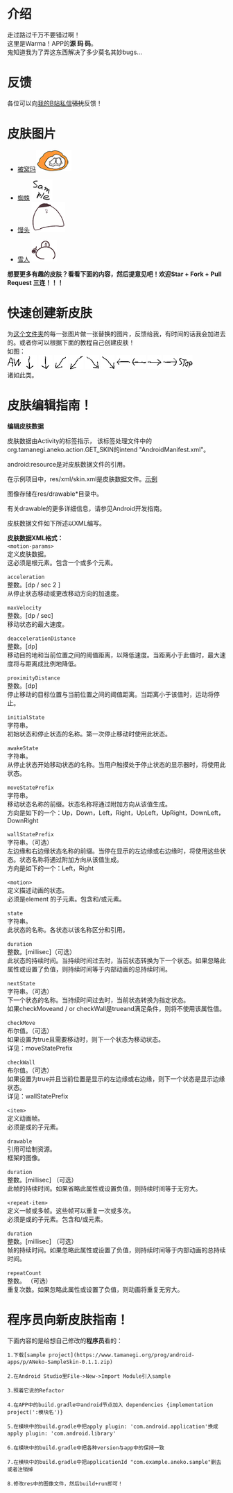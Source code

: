 # 介绍  
走过路过千万不要错过啊！  
这里是Warma！APP的**源 ~~玛~~ 码**。  
鬼知道我为了弄这东西解决了多少莫名其妙bugs...

# 反馈  
各位可以向[我的B站私信](https://space.bilibili.com/15329464)~~骚扰~~反馈！  

# 皮肤图片  
* [被窝玛](./app/src/main/res/drawable-xhdpi)![被窝玛](/app/src/main/res/drawable-xhdpi/awake.png)
- [蜘蛛](./aNekoSampleSkin/src/main/res/drawable)  ![蜘蛛](/aNekoSampleSkin/src/main/res/drawable/icon.png)
- [馒头](./aMantou/src/main/res/drawable)  ![馒头](/aMantou/src/main/res/drawable/y.png)
* [雪人](./aSnow/src/main/res/drawable)  ![雪人](/aSnow/src/main/res/drawable/sy1_5.png)  

**想要更多有趣的皮肤？看看下面的内容，然后提意见吧！欢迎Star + Fork + Pull Request 三连！！！**

# 快速创建新皮肤
为[这个文件夹](./sample)的每一张图片做一张替换的图片，反馈给我，有时间的话我会加进去的。或者你可以根据下面的教程自己创建皮肤！  
如图：  
![无法显示！](/sample/awakes.png)  ![无法显示！](/sample/down1s.png)  ![无法显示！](/sample/down2s.png)  ![无法显示！](/sample/dwleft1s.png)  ![无法显示！](/sample/dwleft2s.png)  ![无法显示！](/sample/dwright1s.png)  ![无法显示！](/sample/dwright2s.png)  ![无法显示！](/sample/left1s.png)  ![无法显示！](/sample/left2s.png)  ![无法显示！](/sample/right1s.png)  ![无法显示！](/sample/right2s.png)  ![无法显示！](/sample/stops.png)  
诸如此类。  

# 皮肤编辑指南！ 

**编辑皮肤数据**  

皮肤数据由Activity的<meta-data>标签指示，
该标签处理文件中的org.tamanegi.aneko.action.GET_SKIN的intend "AndroidManifest.xml"。    

android:resource是对皮肤数据文件的引用。   

在示例项目中，res/xml/skin.xml是皮肤数据文件。[示例](/app/src/main/res/xml/neko.xml)   

图像存储在res/drawable*目录中。  

有关drawable的更多详细信息，请参见Android开发指南。  

皮肤数据文件如下所述以XML编写。  

**皮肤数据XML格式：**  
`<motion-params>`  
定义皮肤数据。  
这必须是根元素。包含一个或多个<motion>元素。  

`acceleration`  
整数。[dp / sec 2 ]  
从停止状态移动或更改移动方向的加速度。  

`maxVelocity`  
整数。[dp / sec]  
移动状态的最大速度。  

`deaccelerationDistance`  
整数。[dp]  
移动目的地和当前位置之间的阈值距离，以降低速度。当距离小于此值时，最大速度将与距离成比例地降低。  

`proximityDistance`  
整数。[dp]  
停止移动的目标位置与当前位置之间的阈值距离。当距离小于该值时，运动将停止。  

`initialState`  
字符串。  
初始状态和停止状态的名称。第一次停止移动时使用此状态。  

`awakeState`  
字符串。  
从停止状态开始移动状态的名称。当用户触摸处于停止状态的显示器时，将使用此状态。  

`moveStatePrefix`  
字符串。  
移动状态名称的前缀。状态名称将通过附加方向从该值生成。  
方向是如下的一个：Up，Down，Left，Right，UpLeft，UpRight，DownLeft，DownRight  

`wallStatePrefix`  
字符串。（可选）  
左边缘和右边缘状态名称的前缀。当停在显示的左边缘或右边缘时，将使用这些状态。状态名称将通过附加方向从该值生成。  
方向是如下的一个：Left，Right  

`<motion>`  
定义描述动画的状态。  
必须是<motion-params>element 的子元素。包含<item>和/或<repeat-item>元素。  

`state`  
字符串。  
此状态的名称。各状态以该名称区分和引用。  

`duration`  
整数。[millisec]（可选）  
此状态的持续时间。当持续时间过去时，当前状态转换为下一个状态。如果忽略此属性或设置了负值，则持续时间等于内部动画的总持续时间。  

`nextState`  
字符串。（可选）  
下一个状态的名称。当持续时间过去时，当前状态转换为指定状态。  
如果checkMoveand / or checkWall是trueand满足条件，则将不使用该属性值。  

`checkMove`  
布尔值。（可选）  
如果设置为true且需要移动时，则下一个状态为移动状态。  
详见：moveStatePrefix  

`checkWall`  
布尔值。（可选）  
如果设置为true并且当前位置是显示的左边缘或右边缘，则下一个状态是显示边缘状态。  
详见：wallStatePrefix  

`<item>`  
定义动画帧。  
必须是<motion>或的子<repeat-item>元素。  

`drawable`  
引用可绘制资源。  
框架的图像。  

`duration`  
整数。[millisec] （可选）  
此帧的持续时间。如果省略此属性或设置负值，则持续时间等于无穷大。  

`<repeat-item>`  
定义一帧或多帧。这些帧可以重复一次或多次。  
必须是<motion>或的子<repeat-item>元素。包含<item>和/或<repeat-item>元素。  

`duration`  
整数。[millisec] （可选）  
帧的持续时间。如果忽略此属性或设置了负值，则持续时间等于内部动画的总持续时间。  

`repeatCount`  
整数。 （可选）  
重复次数。如果忽略此属性或设置了负值，则动画将重复无穷大。  

# 程序员向新皮肤指南！  
下面内容的是给想自己修改的**程序员**看的：  
```
1.下载[sample project](https://www.tamanegi.org/prog/android-apps/p/ANeko-SampleSkin-0.1.1.zip)  

2.在Android Studio里File->New->Import Module引入sample  

3.照着它说的Refactor   

4.在APP中的build.gradle中android节点加入 dependencies {implementation project(':模块名')}   

5.在模块中的build.gradle中把apply plugin: 'com.android.application'换成apply plugin: 'com.android.library'  

6.在模块中的build.gradle中把各种version与app中的保持一致  

7.在模块中的build.gradle中把applicationId "com.example.aneko.sample"删去或者注销掉  

8.修改res中的图像文件，然后build+run即可！    
```
